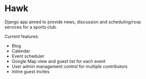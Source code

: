 # Hawk
Django app aimed to provide news, discussion and scheduling/rsvp services for a sports club.

Current features:
- Blog
- Calendar
- Event scheduler
- Google Map view and guest list for each event
- User admin management control for multiple contributors
- Inline guest invites
